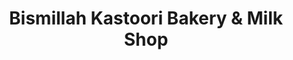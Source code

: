 ---
title: "Bismillah Kastoori Bakery & Milk Shop"
url: /karachi/bismillah-kastoori-bakery-and-milk-shop/
shop: dairy
---
